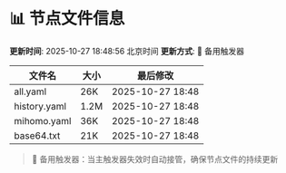 # 📊 节点文件信息

**更新时间**: 2025-10-27 18:48:56 北京时间
**更新方式**: 🔄 备用触发器

| 文件名 | 大小 | 最后修改 |
|--------|------|----------|
| all.yaml | 26K | 2025-10-27 18:48 |
| history.yaml | 1.2M | 2025-10-27 18:48 |
| mihomo.yaml | 36K | 2025-10-27 18:48 |
| base64.txt | 21K | 2025-10-27 18:48 |

> 🔄 备用触发器：当主触发器失效时自动接管，确保节点文件的持续更新
